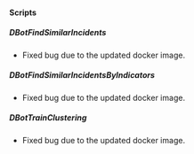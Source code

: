 
#### Scripts
##### DBotFindSimilarIncidents
- Fixed bug due to the updated docker image.
##### DBotFindSimilarIncidentsByIndicators
- Fixed bug due to the updated docker image.
##### DBotTrainClustering
- Fixed bug due to the updated docker image.
